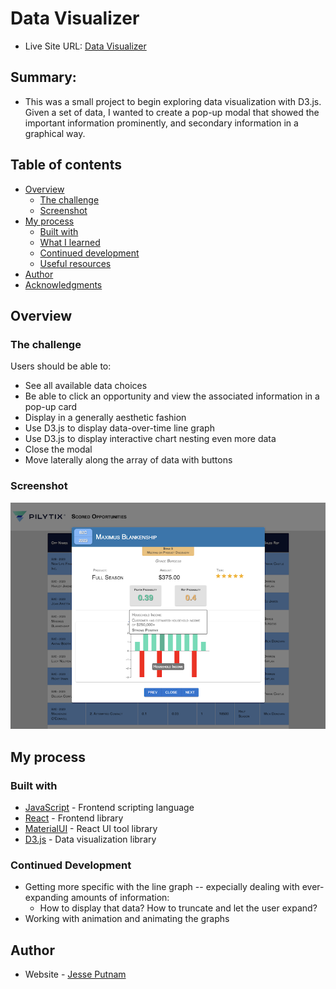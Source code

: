# Data Visualizer

- Live Site URL: [Data Visualizer](jessejputnam.github.io/data-visualizer)

## Summary:

- This was a small project to begin exploring data visualization with D3.js. Given a set of data, I wanted to create a pop-up modal that showed the important information prominently, and secondary information in a graphical way.

## Table of contents

- [Overview](#overview)
  - [The challenge](#the-challenge)
  - [Screenshot](#screenshot)
- [My process](#my-process)
  - [Built with](#built-with)
  - [What I learned](#what-i-learned)
  - [Continued development](#continued-development)
  - [Useful resources](#useful-resources)
- [Author](#author)
- [Acknowledgments](#acknowledgments)

## Overview

### The challenge

Users should be able to:

- See all available data choices
- Be able to click an opportunity and view the associated information in a pop-up card
- Display in a generally aesthetic fashion
- Use D3.js to display data-over-time line graph
- Use D3.js to display interactive chart nesting even more data
- Close the modal
- Move laterally along the array of data with buttons

### Screenshot

![](./screenshot.png)

## My process

### Built with

- [JavaScript](https://www.javascript.com/) - Frontend scripting language
- [React](https://reactjs.org/) - Frontend library
- [MaterialUI](https://mui.com/) - React UI tool library
- [D3.js](https://d3js.org/) - Data visualization library

### Continued Development

- Getting more specific with the line graph -- expecially dealing with ever-expanding amounts of information:
  - How to display that data? How to truncate and let the user expand?
- Working with animation and animating the graphs

## Author

- Website - [Jesse Putnam](https://jessejputnam.com)
